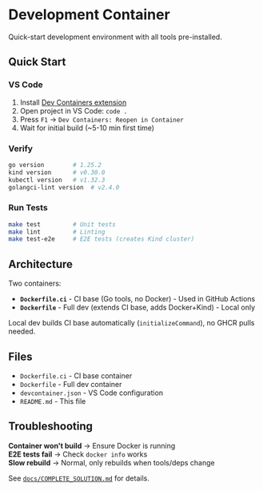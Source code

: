 # Development Container

Quick-start development environment with all tools pre-installed.

## Quick Start

### VS Code
1. Install [Dev Containers extension](https://marketplace.visualstudio.com/items?itemName=ms-vscode-remote.remote-containers)
2. Open project in VS Code: `code .`
3. Press `F1` → `Dev Containers: Reopen in Container`
4. Wait for initial build (~5-10 min first time)

### Verify
```bash
go version        # 1.25.2
kind version      # v0.30.0
kubectl version   # v1.32.3
golangci-lint version  # v2.4.0
```

### Run Tests
```bash
make test         # Unit tests
make lint         # Linting
make test-e2e     # E2E tests (creates Kind cluster)
```

## Architecture

Two containers:
- **`Dockerfile.ci`** - CI base (Go tools, no Docker) - Used in GitHub Actions
- **`Dockerfile`** - Full dev (extends CI base, adds Docker+Kind) - Local only

Local dev builds CI base automatically (`initializeCommand`), no GHCR pulls needed.

## Files

- `Dockerfile.ci` - CI base container
- `Dockerfile` - Full dev container  
- `devcontainer.json` - VS Code configuration
- `README.md` - This file

## Troubleshooting

**Container won't build** → Ensure Docker is running  
**E2E tests fail** → Check `docker info` works  
**Slow rebuild** → Normal, only rebuilds when tools/deps change

See [`docs/COMPLETE_SOLUTION.md`](../docs/COMPLETE_SOLUTION.md) for details.